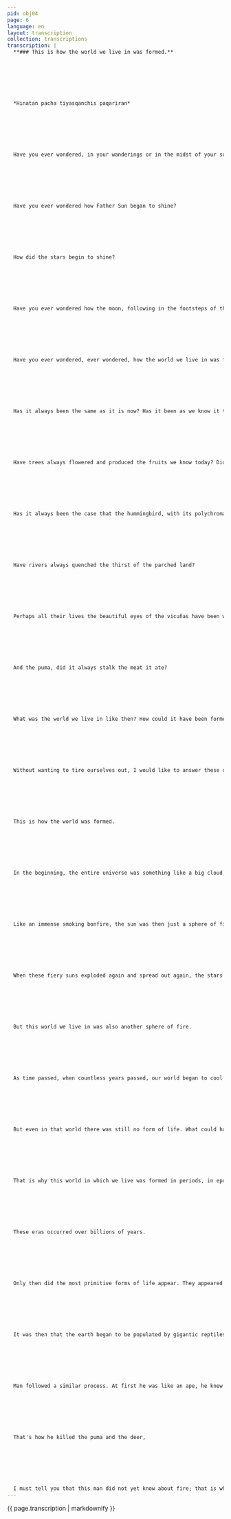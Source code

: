 ```yaml
---
pid: obj04
page: 6
language: en
layout: transcription
collection: transcriptions
transcription: |
  **### This is how the world we live in was formed.**
  
  
  
  
  
  
  
  *Hinatan pacha tiyasqanchis paqariran*
  
  
  
  
  
  
  
  Have you ever wondered, in your wanderings or in the midst of your solitude, or perhaps when you looked up into the heavens; perhaps when you were ploughing the earth with your plow, how was this world we live in formed?
  
  
  
  
  
  
  
  Have you ever wondered how Father Sun began to shine?
  
  
  
  
  
  
  
  How did the stars begin to shine?
  
  
  
  
  
  
  
  Have you ever wondered how the moon, following in the footsteps of the sun, walks only at night?
  
  
  
  
  
  
  
  Have you ever wondered, ever wondered, how the world we live in was formed?
  
  
  
  
  
  
  
  Has it always been the same as it is now? Has it been as we know it today?
  
  
  
  
  
  
  
  Have trees always flowered and produced the fruits we know today? Did the qantu always show us its flowers as toys?
  
  
  
  
  
  
  
  Has it always been the case that the hummingbird, with its polychromatic flight, drank the soul of flowers?
  
  
  
  
  
  
  
  Have rivers always quenched the thirst of the parched land?
  
  
  
  
  
  
  
  Perhaps all their lives the beautiful eyes of the vicuñas have been watching the song of the winds?
  
  
  
  
  
  
  
  And the puma, did it always stalk the meat it ate?
  
  
  
  
  
  
  
  What was the world we live in like then? How could it have been formed?
  
  
  
  
  
  
  
  Without wanting to tire ourselves out, I would like to answer these questions.
  
  
  
  
  
  
  
  This is how the world was formed.
  
  
  
  
  
  
  
  In the beginning, the entire universe was something like a big cloud, in which there were explosions. Because of those explosions, because of those great movements, the different worlds that we know were created. But I must tell you that they were not as we know them today.
  
  
  
  
  
  
  
  Like an immense smoking bonfire, the sun was then just a sphere of fire, there were many spheres like suns, even now in an immensity that we do not see they exist.
  
  
  
  
  
  
  
  When these fiery suns exploded again and spread out again, the stars and the world we live in appeared.
  
  
  
  
  
  
  
  But this world we live in was also another sphere of fire.
  
  
  
  
  
  
  
  As time passed, when countless years passed, our world began to cool down, giving rise to the world we live in.
  
  
  
  
  
  
  
  But even in that world there was still no form of life. What could have lived in the midst of the embers.
  
  
  
  
  
  
  
  That is why this world in which we live was formed in periods, in epochs. These epochs are called eras.
  
  
  
  
  
  
  
  These eras occurred over billions of years.
  
  
  
  
  
  
  
  Only then did the most primitive forms of life appear. They appeared in the seas. From them emerged all the forms of life that we know today.
  
  
  
  
  
  
  
  It was then that the earth began to be populated by gigantic reptiles. They later gave rise to birds.
  
  
  
  
  
  
  
  Man followed a similar process. At first he was like an ape, he knew no work; he fed himself by gathering fruit from trees, later he made axes out of trees and stones to hunt animals to feed him.
  
  
  
  
  
  
  
  That's how he killed the puma and the deer,
  
  
  
  
  
  
  
  I must tell you that this man did not yet know about fire; that is why he ate his food raw, exactly like foxes and pumas eat.
---
```


{{ page.transcription | markdownify }}
